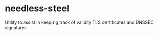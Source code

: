 # needless-steel
Utility to assist in keeping track of validity TLS certificates and DNSSEC signatures
